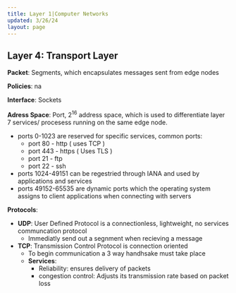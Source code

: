 ```yaml
---
title: Layer 1|Computer Networks
updated: 3/26/24
layout: page
---
```


## Layer 4: Transport Layer

**Packet**: Segments, which encapsulates messages sent from edge nodes  

**Policies**: na  

**Interface**:  Sockets  

**Adress Space**:  Port, $2^{16}$ address space, which is used to differentiate layer 7 services/ procesess running on the same edge node.  

- ports 0-1023 are reserved for specific services, common ports:
  - port 80 - http ( uses TCP )
  - port 443 - https ( Uses TLS )
  - port 21 - ftp
  - port 22 - ssh
- ports 1024-49151 can be regestried through IANA and used by applications and services
- ports 49152-65535 are dynamic ports which the operating system assigns to client applications when connecting with servers

**Protocols**:  

- **UDP**: User Defined Protocol is a connectionless, lightweight, no services communcation protocol
  - Immediatly send out a segnment when recieving a message
- **TCP**: Transmission Control Protocol is connection oriented
  - To begin communication a 3 way handhsake must take place
  - **Services**:
    - Reliability: ensures delivery of packets
    - congestion control: Adjusts its transmission rate based on packet loss
